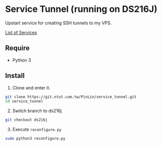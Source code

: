 # Service Tunnel (running on DS216J)

Upstart service for creating SSH tunnels to my VPS.

[List of Services](SERVICES.md)

## Require

- Python 3

## Install

1. Clone and enter it.
```bash
git clone https://git.ntut.com.tw/PinLin/service_tunnel.git
cd service_tunnel
```

2. Switch branch to ds216j
```bash
git checkout ds216j
```

3. Execute `reconfigure.py`
```bash
sudo python3 reconfigure.py
```
